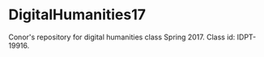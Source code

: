 # DigitalHumanities17
Conor's repository for digital humanities class Spring 2017. Class id: IDPT-19916.
